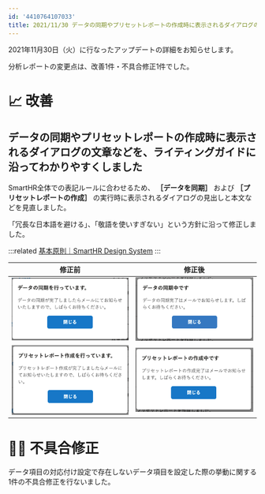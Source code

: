 ```yaml
---
id: '4410764107033'
title: 2021/11/30 データの同期やプリセットレポートの作成時に表示されるダイアログの文章などを、ライティングガイドに沿ってわかりやすくしました 他1件
---
```

2021年11月30日（火）に行なったアップデートの詳細をお知らせします。

分析レポートの変更点は、改善1件・不具合修正1件でした。

# 📈 改善

## データの同期やプリセットレポートの作成時に表示されるダイアログの文章などを、ライティングガイドに沿ってわかりやすくしました

SmartHR全体での表記ルールに合わせるため、 **［データを同期］** および **［プリセットレポートの作成］** の実行時に表示されるダイアログの見出しと本文などを見直しました。

「冗長な日本語を避ける」、「敬語を使いすぎない」という方針に沿って修正しました。

:::related
[基本原則｜SmartHR Design System](https://smarthr.design/foundation/)
:::

| **修正前** | **修正後** |
| --- | --- |
| ![](./143571643-f18b3c58-37b2-4d77-9232-ec30f23eb9ae.png) | ![](./image.png) |
| ![](./143571782-169873d4-c800-4049-8523-833757438aad.png) | ![](./143814005-a1cb7f82-c1b5-4db9-9724-48c51501ea4c.png) |

# 👨‍⚕️ 不具合修正

データ項目の対応付け設定で存在しないデータ項目を設定した際の挙動に関する1件の不具合修正を行ないました。
